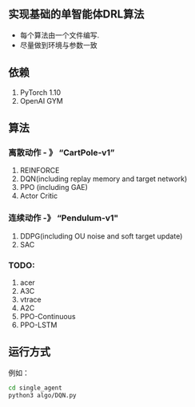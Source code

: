 ## 实现基础的单智能体DRL算法

- 每个算法由一个文件编写.
- 尽量做到环境与参数一致

## 依赖

1. PyTorch 1.10
2. OpenAI GYM

## 算法

### 离散动作 - 》 “CartPole-v1”

1. REINFORCE
2. DQN(including replay memory and target network)
3. PPO (including GAE)
4. Actor Critic

### 连续动作 -》 “Pendulum-v1"

1. DDPG(including OU noise and soft target update)
2. SAC

### TODO: 

1. acer
3. A3C
4. vtrace
5. A2C
6. PPO-Continuous
7. PPO-LSTM

## 运行方式

例如：

```bash
cd single_agent
python3 algo/DQN.py 
```
